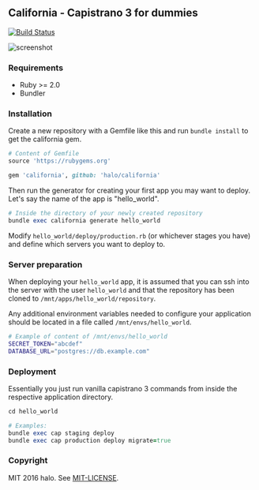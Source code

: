 ## California - Capistrano 3 for dummies

[![Build Status](https://travis-ci.org/halo/california.svg?branch=master)](https://travis-ci.org/halo/california)

![screenshot](https://raw.github.com/halo/california/master/doc/california.png)

### Requirements

* Ruby >= 2.0
* Bundler

### Installation

Create a new repository with a Gemfile like this and run `bundle install` to get the california gem.

```ruby
# Content of Gemfile
source 'https://rubygems.org'

gem 'california', github: 'halo/california'
```

Then run the generator for creating your first app you may want to deploy.
Let's say the name of the app is "hello_world".

```ruby
# Inside the directory of your newly created repository
bundle exec california generate hello_world
```

Modify `hello_world/deploy/production.rb` (or whichever stages you have) and define which servers you want to deploy to.

### Server preparation

When deploying your `hello_world` app, it is assumed that you can ssh into the server with the user `hello_world` and that the repository has been cloned to `/mnt/apps/hello_world/repository`.

Any additional environment variables needed to configure your application should be located in a file called `/mnt/envs/hello_world`.

```bash
# Example of content of /mnt/envs/hello_world
SECRET_TOKEN="abcdef"
DATABASE_URL="postgres://db.example.com"
```

### Deployment

Essentially you just run vanilla capistrano 3 commands from inside the respective application directory.

```ruby
cd hello_world

# Examples:
bundle exec cap staging deploy
bundle exec cap production deploy migrate=true
```

### Copyright

MIT 2016 halo. See [MIT-LICENSE](http://github.com/halo/california/blob/master/MIT-LICENSE).
